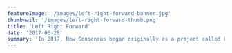 ```yaml
---
featureImage: '/images/left-right-forward-banner.jpg'
thumbnail: '/images/left-right-forward-thumb.png'
title: 'Left Right Forward'
date: '2017-06-28'
summary: 'In 2017, New Consensus began originally as a project called Left Right Forward. Our goal was the same: present a new, positive worldview for how to intentionally tackle our biggest problems. To do that, we began by creating a set of YouTube  videos trying to explain in simple terms some of the fundamentals of how an economy works and why we are facing some of the big problems we face today.'
---
```


